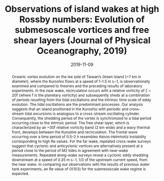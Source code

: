 ---
title: 'Observations of island wakes at high Rossby numbers: Evolution of submesoscale
  vortices and free shear layers (Journal of Physical Oceanography, 2019)'
authors:
- Ming-Huei Chang
- Sen Jan
- Chih-Lun Liu
- Yu-Hsin Cheng
- Vigan Mensah
date: '2019-11-09'
publishDate: '2019-11-09T20:27:50.132702Z'
publication_types: ['article-journal']
publication: '*Journal of Physical Oceanography*'
doi: 'https://doi.org/10.1175/JPO-D-19-0035.1'
abstract: Oceanic vortex evolution on the lee side of Taiwan’s Green Island (~7 km in diameter), where the Kuroshio flows at a speed of 1–1.5 m s−1, is observationally examined and compared to theories and the preceding results of laboratory experiments. In the near wake, recirculation occurs with a relative vorticity of ζ ~ 20f (where f is the planetary vorticity) and subsequently sheds at a combination of periods resulting from the tidal oscillations and the intrinsic time scale of eddy evolution. The tidal oscillations are the predominant processes. Our analysis suggests that an island positioned in the Kuroshio with periodic and cross-stream tidal excursions is analogous to a cross-stream oscillating cylinder. Consequently, the shedding period of the vortex is synchronized to a tidal period occurring close to the intrinsic period. The free shear layer, which is characterized by an ~30f relative vorticity band (2 km wide) and a wavy thermal front, develops between the Kuroshio and recirculation. The frontal wave occurring over a time period of 0.5–2 h resembles Kelvin–Helmholtz instability corresponding to high Re values. For the far wake, repeated cross-wake surveys suggest that cyclonic and anticyclonic vortices are alternatively present at a period close to the period of M2 tides in agreement with near-wake measurements. Repeated along-wake surveys reveal a cyclonic eddy shedding downstream at a speed of 0.35 m s−1, 1/3 of the upstream current speed, from the near wake. In comparing our observations with the results of previous water tank experiments, an Re value of O(103) for the submesoscale wake regime is expected.

# Custom links (uncomment lines below)
# links:
# - name: Custom Link
#   url: http://example.org

# Display this page in the Featured widget?
featured: true

url_pdf: 'publication/chang-2019-observations/IslandWake.pdf'
# url_code: ''
# url_dataset: ''
# url_poster: ''
# url_project: ''
# url_slides: ''
# url_source: ''
# url_video: ''
---